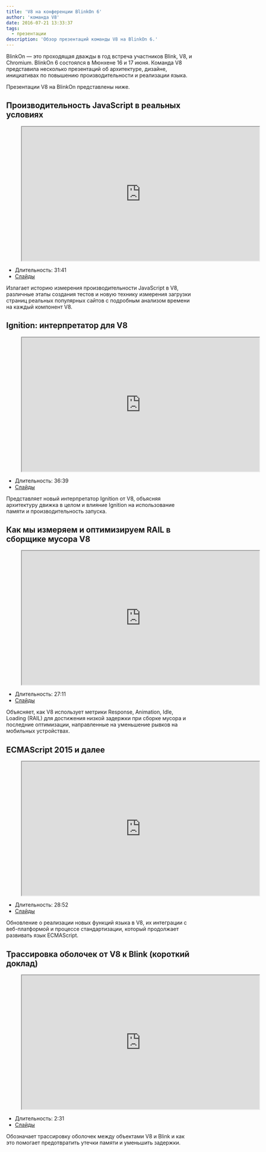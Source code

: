 ```yaml
---
title: 'V8 на конференции BlinkOn 6'
author: 'команда V8'
date: 2016-07-21 13:33:37
tags:
  - презентации
description: 'Обзор презентаций команды V8 на BlinkOn 6.'
---
```

BlinkOn — это проходящая дважды в год встреча участников Blink, V8, и Chromium. BlinkOn 6 состоялся в Мюнхене 16 и 17 июня. Команда V8 представила несколько презентаций об архитектуре, дизайне, инициативах по повышению производительности и реализации языка.

<!--truncate-->
Презентации V8 на BlinkOn представлены ниже.

## Производительность JavaScript в реальных условиях

<figure>
  <div class="video video-16:9">
    <iframe src="https://www.youtube.com/embed/xCx4uC7mn6Y" width="640" height="360" loading="lazy"></iframe>
  </div>
</figure>

- Длительность: 31:41
- [Слайды](https://docs.google.com/presentation/d/14WZkWbkvtmZDEIBYP5H1GrbC9H-W3nJSg3nvpHwfG5U/edit)

Излагает историю измерения производительности JavaScript в V8, различные этапы создания тестов и новую технику измерения загрузки страниц реальных популярных сайтов с подробным анализом времени на каждый компонент V8.

## Ignition: интерпретатор для V8

<figure>
  <div class="video video-16:9">
    <iframe src="https://www.youtube.com/embed/r5OWCtuKiAk" width="640" height="360" loading="lazy"></iframe>
  </div>
</figure>

- Длительность: 36:39
- [Слайды](https://docs.google.com/presentation/d/1OqjVqRhtwlKeKfvMdX6HaCIu9wpZsrzqpIVIwQSuiXQ/edit)

Представляет новый интерпретатор Ignition от V8, объясняя архитектуру движка в целом и влияние Ignition на использование памяти и производительность запуска.

## Как мы измеряем и оптимизируем RAIL в сборщике мусора V8

<figure>
  <div class="video video-16:9">
    <iframe src="https://www.youtube.com/embed/VITAyGT-CJI" width="640" height="360" loading="lazy"></iframe>
  </div>
</figure>

- Длительность: 27:11
- [Слайды](https://docs.google.com/presentation/d/15EQ603eZWAnrf4i6QjPP7S3KF3NaL3aAaKhNUEatVzY/edit)

Объясняет, как V8 использует метрики Response, Animation, Idle, Loading (RAIL) для достижения низкой задержки при сборке мусора и последние оптимизации, направленные на уменьшение рывков на мобильных устройствах.

## ECMAScript 2015 и далее

<figure>
  <div class="video video-16:9">
    <iframe src="https://www.youtube.com/embed/KrGOzEwqRDA" width="640" height="360" loading="lazy"></iframe>
  </div>
</figure>

- Длительность: 28:52
- [Слайды](https://docs.google.com/presentation/d/1o1wld5z0BM8RTqXASGYD3Rvov8PzrxySghmrGTYTgw0/edit)

Обновление о реализации новых функций языка в V8, их интеграции с веб-платформой и процессе стандартизации, который продолжает развивать язык ECMAScript.

## Трассировка оболочек от V8 к Blink (короткий доклад)

<figure>
  <div class="video video-16:9">
    <iframe src="https://www.youtube.com/embed/PMDRfYw4UYQ?start=3204" width="640" height="360" loading="lazy"></iframe>
  </div>
</figure>

- Длительность: 2:31
- [Слайды](https://docs.google.com/presentation/d/1I6leiRm0ysSTqy7QWh33Gfp7_y4ngygyM2tDAqdF0fI/edit)

Обозначает трассировку оболочек между объектами V8 и Blink и как это помогает предотвратить утечки памяти и уменьшить задержки.
